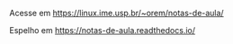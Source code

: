 Acesse em https://linux.ime.usp.br/~orem/notas-de-aula/

Espelho em https://notas-de-aula.readthedocs.io/
